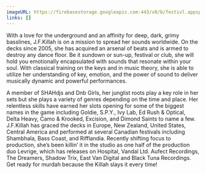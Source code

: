 ```yaml
---
imageURL: https://firebasestorage.googleapis.com:443/v0/b/festivl.appspot.com/o/userContent%2FFFF37F20-92EF-4677-93C4-86830D0D1B58.png?alt=media&token=4d6eb28c-67d8-43fa-8f39-e4df747066e4
links: []
---
```

With a love for the underground and an affinity for deep, dark, grimy basslines, J.F.Killah is on a mission to spread her sounds worldwide. On the decks since 2005, she has acquired an arsenal of beats and is armed to destroy any dance floor. Be it sundown or sun-up, festival or club, she will hold you emotionally encapsulated with sounds that resonate within your soul. With classical training on the keys and in music theory, she is able to utilize her understanding of key, emotion, and the power of sound to deliver musically dynamic and powerful performances.

A member of SHAHdjs and Dnb Girls, her junglist roots play a key role in her sets but she plays a variety of genres depending on the time and place. Her relentless skills have earned her slots opening for some of the biggest names in the game including Goldie, S.P.Y., Ivy Lab, Ed Rush & Optical, Delta Heavy, Camo & Krooked, Excision, and Dimond Saints to name a few. J.F.Killah has graced the decks in Europe, New Zealand, United States, Central America and performed at several Canadian festivals including Shambhala, Bass Coast, and Rifflandia. Recently shifting focus to production, she’s been killin’ it in the studio as one half of the production duo Levrige, which has releases on Hospital, Vandal Ltd. Aufect Recordings, The Dreamers, Shadow Trix, East Van Digital and Black Tuna Recordings. Get ready for murdah because the Killah slays it every time!
